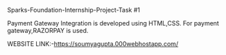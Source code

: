 Sparks-Foundation-Internship-Project-Task #1

Payment Gateway Integration is developed using HTML,CSS.
For payment gateway,RAZORPAY is used.

WEBSITE LINK:-https://soumyagupta.000webhostapp.com/


